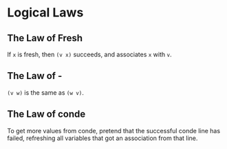 # Logical Laws

## The Law of Fresh

If `x` is fresh, then `(v x)` succeeds, and associates `x` with `v`.

## The Law of -

`(v w)` is the same as `(w v)`.

## The Law of conde

To get more values from conde, pretend that the successful conde line has failed,
refreshing all variables that got an association from that line.
